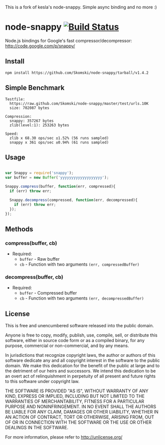 This is a fork of kesla's node-snappy. Simple async binding and no more :)

# node-snappy [![Build Status](https://secure.travis-ci.org/Skomski/node-snappy.png?branch=master)](http://travis-ci.org/Skomski/node-snappy)

Node.js bindings for Google's fast compressor/decompressor: <http://code.google.com/p/snappy/>

## Install

```
npm install https://github.com/Skomski/node-snappy/tarball/v1.4.2
```

## Simple Benchmark

```
Testfile:
  https://raw.github.com/Skomski/node-snappy/master/test/urls.10K
  size: 702087 bytes

Compression:
  snappy: 357267 bytes
  zlib(level:1): 253263 bytes

Speed:
  zlib x 68.30 ops/sec ±1.52% (56 runs sampled)
  snappy x 361 ops/sec ±0.94% (61 runs sampled)
```

## Usage

```javascript

var Snappy = require('snappy');
var buffer = new Buffer('yyyyyyyyyyyyyyyyyyy');

Snappy.compress(buffer, function(err, compressed){
  if (err) throw err;

  Snappy.decompress(compressed, function(err, decompressed){
    if (err) throw err;
  });
});
```

## Methods

### compress(buffer, cb)
  * Required:
    * `buffer` - Raw buffer
    * `cb` - Function with two arguments `(err, compressedBuffer)`

### decompress(buffer, cb)
  * Required:
    * `buffer` - Compressed buffer
    * `cb` - Function with two arguments `(err, decompressedBuffer)`

## License

This is free and unencumbered software released into the public domain.

Anyone is free to copy, modify, publish, use, compile, sell, or distribute this software, either in source code form or as a compiled binary, for any purpose, commercial or non-commercial, and by any means.

In jurisdictions that recognize copyright laws, the author or authors of this software dedicate any and all copyright interest in the software to the public domain. We make this dedication for the benefit of the public at large and to the detriment of our heirs and successors. We intend this dedication to be an overt act of relinquishment in perpetuity of all present and future rights to this software under copyright law.

THE SOFTWARE IS PROVIDED "AS IS", WITHOUT WARRANTY OF ANY KIND, EXPRESS OR IMPLIED, INCLUDING BUT NOT LIMITED TO THE WARRANTIES OF MERCHANTABILITY, FITNESS FOR A PARTICULAR PURPOSE AND NONINFRINGEMENT. IN NO EVENT SHALL THE AUTHORS BE LIABLE FOR ANY CLAIM, DAMAGES OR OTHER LIABILITY, WHETHER IN AN ACTION OF CONTRACT, TORT OR OTHERWISE, ARISING FROM, OUT OF OR IN CONNECTION WITH THE SOFTWARE OR THE USE OR OTHER DEALINGS IN THE SOFTWARE.

For more information, please refer to http://unlicense.org/
